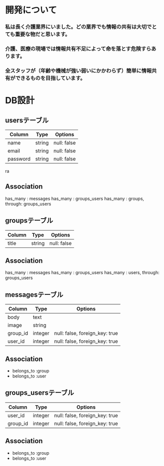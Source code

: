 # 開発について
### 私は長く介護業界にいました。どの業界でも情報の共有は大切でとても重要な物だと思います。
### 介護、医療の現場では情報共有不足によって命を落とす危険すらあります。
### 全スタッフが（年齢や機械が強い弱いにかかわらず）簡単に情報共有ができるものを目指しています。


# DB設計
## usersテーブル
|Column|Type|Options|
|------|----|-------|
|name|string|null: false|
|email|string|null: false|
|password|string|null: false|
ra
## Association
has_many : messages
has_many : groups_users
has_many : groups, through: groups_users

## groupsテーブル
|Column|Type|Options|
|------|----|-------|
|title|string|null: false|

## Association
has_many : messages
has_many : groups_users
has_many : users, through: groups_users


## messagesテーブル 
|Column|Type|Options|
|------|----|-------|
|body|text|
|image|string|
|group_id|integer|null: false, foreign_key: true|
|user_id|integer|null: false, foreign_key: true|

## Association
- belongs_to :group
- belongs_to :user


## groups_usersテーブル

|Column|Type|Options|
|------|----|-------|
|user_id|integer|null: false, foreign_key: true|
|group_id|integer|null: false, foreign_key: true|

## Association
- belongs_to :group
- belongs_to :user
